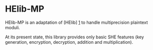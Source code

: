 HElib-MP
=====

HElib-MP is an adaptation of [HElib] [1] to handle multiprecision plaintext moduli.

At its present state, this library provides only basic SHE features
(key generation, encryption, decryption, addition and multiplication).

  [1]: http://shaih.github.io/HElib          "GitHubPages"

 
